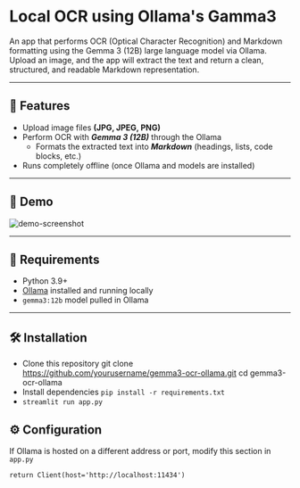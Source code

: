 # Local OCR using Ollama's Gamma3

An app that performs OCR (Optical Character Recognition) and Markdown formatting using the Gemma 3 (12B) large language model via Ollama. Upload an image, and the app will extract the text and return a clean, structured, and readable Markdown representation.

---

## 🚀 Features

- Upload image files **(JPG, JPEG, PNG)**
- Perform OCR with ***Gemma 3 (12B)*** through the Ollama
  - Formats the extracted text into ***Markdown*** (headings, lists, code blocks, etc.)
- Runs completely offline (once Ollama and models are installed)

---

## 📸 Demo

![demo-screenshot](./assets/demo-screenshot.png)

---

## 🧩 Requirements

- Python 3.9+
- [Ollama](https://ollama.com) installed and running locally
- `gemma3:12b` model pulled in Ollama
---

## 🛠️ Installation

 
- Clone this repository
git clone https://github.com/yourusername/gemma3-ocr-ollama.git
cd gemma3-ocr-ollama
- Install dependencies
`pip install -r requirements.txt`
- `streamlit run app.py`

## ⚙️ Configuration
If Ollama is hosted on a different address or port, modify this section in `app.py`

`return Client(host='http://localhost:11434')`